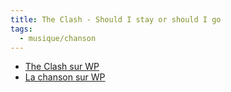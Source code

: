 ```yaml
---
title: The Clash - Should I stay or should I go
tags:
  - musique/chanson
---
```


- [The Clash sur WP](https://fr.wikipedia.org/wiki/The_Clash)
- [La chanson sur WP](https://fr.wikipedia.org/wiki/Should_I_Stay_or_Should_I_Go)